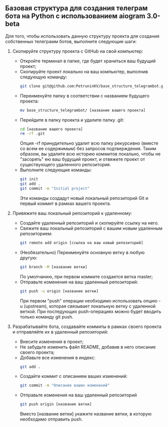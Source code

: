 ## Базовая структура для создания телеграм бота на Python с использованием aiogram 3.0-beta

Для того, чтобы использовать данную структуру проекта для создания собственных телеграмм ботов, выполните следующие шаги:

1. Скопируйте структуру проекта с GitHub на свой компьютер:
    - Откройте терминал в папке, где будет храниться ваш будущий проект;
    - Скопируйте проект локально на ваш компьютер, выполнив следующую команду:
        ```bash
        git clone git@github.com:PetruninKV/base_structure_telegrambot.git
        ```
    - Переименуйте папку в соответствии с названием будущего проекта:
        ```bash
        mv base_structure_telegrambot/ [название вашего проекта]
        ```
    - Перейдите в папку проекта и удалите папку .git:
        ```bash
        cd [название вашего проекта]
        rm -rf .git
        ```
        Опция -rf принудительно удалит всю папку рекурсивно (вместе со всем ее содержимым) без запросов подтверждения. Таким образом, вы удалите всю историю коммитов локально, чтобы не "засорять" ею ваш будущий проект, и отвяжете проект от существующего удаленного репозитория.
    - Выполните следующие команды:
        ```bash
        git init
        git add .
        git commit -m "Initial project"
        ```
        Эти команды создадут новый локальный репозиторий Git и первый коммит в рамках вашего проекта.


2. Привяжите ваш локальный репозиторий к удаленному:
    - Создайте удаленный репозиторий и скопируйте ссылку на него.
    - Свяжите ваш локальный репозиторий с вашим новым удаленным репозиторием:
        ```bash
        git remote add origin [ссылка на ваш новый репозиторий]
        ```
    - (Необязательно) Переименуйте основную ветку в любую другую:
        ```bash
        git branch -M [название ветки]
        ```
        По умолчанию, при первом коммите создается ветка master;
    - Отправьте изменения на ваш удаленный репозиторий:
        ```bash
        git push -u origin [название ветки]
        ```
        При первом "push" операции необходимо использовать опцию -u (upstream), которая связывает локальную ветку с удаленной веткой. При последующих push-операциях можно будет вводить только команду git push.


3. Разрабатывайте бота, создавайте коммиты в рамках своего проекта и отправляйте их в удаленный репозиторий:
    - Внесите изменения в проект;
    - Не забудьте изменить файл README, добавив в него описание своего проекта;
    - Добавьте все изменения в индекс:
        ```bash
        git add .
        ```
    - Создайте коммит с описанием ваших изменений:
        ```bash
        git commit -m "Описание ваших изменений"
        ``` 
    - Отправьте изменения на ваш удаленный репозиторий
        ```bash
        git push origin [название ветки]
        ``` 
        Вместо [название ветки] укажите название ветки, в которую необходимо отправить push.